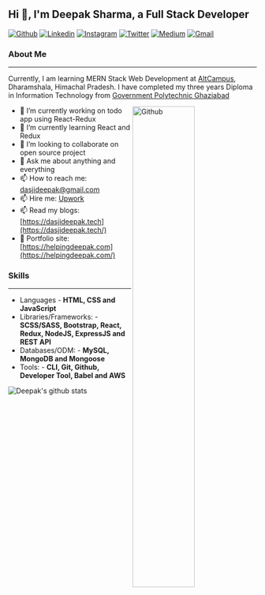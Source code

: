 ## Hi 👋, I'm Deepak Sharma, a Full Stack Developer ##

[![Github](https://img.shields.io/badge/-Github-000?style=flat&logo=Github&logoColor=white)](https://github.com/dasjideepak)
[![Linkedin](https://img.shields.io/badge/-LinkedIn-blue?style=flat&logo=Linkedin&logoColor=white)](https://www.linkedin.com/in/dasjideepak/)
[![Instagram](https://img.shields.io/badge/-Instagram-c13584?style=flat&labelColor=c13584&logo=instagram&logoColor=white)](https://www.instagram.com/dasjideepak/)
[![Twitter](https://img.shields.io/badge/-Twitter-1ca0f1?style=flat-square&labelColor=1ca0f1&logo=twitter&logoColor=white&link=https://twitter.com/dasjideepak)](https://twitter.com/dasjideepak)
[![Medium](https://img.shields.io/badge/-Medium-03a57a?style=flat-square&labelColor=000000&logo=Medium&link=https://medium.com/@dasjideepak/)](https://medium.com/@dasjideepak)
[![Gmail](https://img.shields.io/badge/-Gmail-c14438?style=flat&logo=Gmail&logoColor=white)](mailto:dasjideepak@gmail.com)
&nbsp;

### About Me ###
----------------------------------------------------------------------------------------------------------------------------
Currently, I am learning MERN Stack Web Development at [AltCampus](https://altcampus.io/), Dharamshala, Himachal Pradesh.
I have completed my three years Diploma in Information Technology from [Government Polytechnic Ghaziabad](https://gpghaziabad.ac.in/)

<!-- Any image aligned to the right. Beware the width -->
<img width="50%" align="right" alt="Github" src="https://raw.githubusercontent.com/onimur/.github/master/.resources/git-header.svg" />

- 🔭 I’m currently working on todo app using React-Redux
- 🌱 I’m currently learning React and Redux
- 👯 I’m looking to collaborate on open source project
- 💬 Ask me about anything and everything
- 📫 How to reach me: dasjideepak@gmail.com
- 📫 Hire me: [Upwork](https://www.upwork.com/o/profiles/users/~012387cc899aca58d5/)
- 📫 Read my blogs: [https://dasjideepak.tech](https://dasjideepak.tech/)
- 🎯 Portfolio site: [https://helpingdeepak.com](https://helpingdeepak.com/)

### Skills ###
----------------------------------------------------------------------------------------------------------------------------
- Languages - **HTML, CSS and JavaScript**
- Libraries/Frameworks: - **SCSS/SASS, Bootstrap, React, Redux, NodeJS, ExpressJS and REST API**
- Databases/ODM: - **MySQL, MongoDB and Mongoose**
- Tools: - **CLI, Git, Github, Developer Tool, Babel and AWS**

![Deepak's github stats](https://github-readme-stats.vercel.app/api?username=dasjideepak&hide=["issues"]&show_icons=true)
